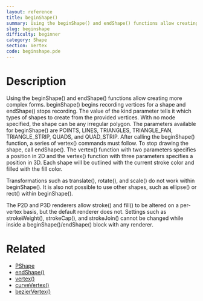 ```yaml
---
layout: reference
title: beginShape()
summary: Using the beginShape() and endShape() functions allow creating more complex forms
slug: beginshape
difficulty: beginner
category: Shape
section: Vertex
code: beginshape.pde
---
```


# Description

Using the beginShape() and endShape() functions allow creating more complex forms. beginShape() begins recording vertices for a shape and endShape() stops recording. The value of the kind parameter tells it which types of shapes to create from the provided vertices. With no mode specified, the shape can be any irregular polygon. The parameters available for beginShape() are POINTS, LINES, TRIANGLES, TRIANGLE_FAN, TRIANGLE_STRIP, QUADS, and QUAD_STRIP. After calling the beginShape() function, a series of vertex() commands must follow. To stop drawing the shape, call endShape(). The vertex() function with two parameters specifies a position in 2D and the vertex() function with three parameters specifies a position in 3D. Each shape will be outlined with the current stroke color and filled with the fill color. 

Transformations such as translate(), rotate(), and scale() do not work within beginShape(). It is also not possible to use other shapes, such as ellipse() or rect() within beginShape(). 

The P2D and P3D renderers allow stroke() and fill() to be altered on a per-vertex basis, but the default renderer does not. Settings such as strokeWeight(), strokeCap(), and strokeJoin() cannot be changed while inside a beginShape()/endShape() block with any renderer.
# Related

- [PShape](pshape.html)
- [endShape()](endshape.html)
- [vertex()](vertex.html)
- [curveVertex()](curvevertex.html)
- [bezierVertex()](beziervertex.html)
